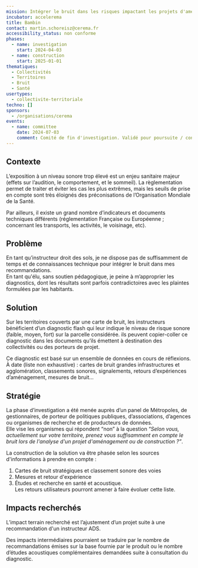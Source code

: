 ```yaml
---
mission: Intégrer le bruit dans les risques impactant les projets d'aménagement
incubator: accelerema
title: Bambin
contact: martin.schoreisz@cerema.fr
accessibility_status: non conforme
phases:
  - name: investigation
    start: 2024-04-03
  - name: construction
    start: 2025-01-01
thematiques:
  - Collectivités
  - Territoires
  - Bruit
  - Santé
usertypes:
  - collectivite-territoriale
techno: []
sponsors:
  - /organisations/cerema
events:
  - name: committee
    date: 2024-07-03
    comment: Comité de fin d'investigation. Validé pour poursuite / construction MVP
---
```

## Contexte

L’exposition à un niveau sonore trop élevé est un enjeu sanitaire majeur (effets sur l’audition, le comportement, et le sommeil). La règlementation permet de traiter et éviter les cas les plus extrêmes, mais les seuils de prise en compte sont très éloignés des préconisations de l’Organisation Mondiale de la Santé.   

Par ailleurs, il existe un grand nombre d’indicateurs et documents techniques différents (réglementation Française ou Européenne ; concernant les transports, les activités, le voisinage, etc).

## Problème

En tant qu’instructeur droit des sols, je ne dispose pas de suffisamment de temps et de connaissances technique pour intégrer le bruit dans mes recommandations.  
En tant qu'élu, sans soutien pédagogique, je peine à m’approprier les diagnostics, dont les résultats sont parfois contradictoires avec les plaintes formulées par les habitants.

## Solution

Sur les territoires couverts par une carte de bruit, les instructeurs bénéficient d’un diagnostic flash qui leur indique le niveau de risque sonore (faible, moyen, fort) sur la parcelle considérée. ils peuvent copier-coller ce diagnostic dans les documents qu’ils émettent à destination des collectivités ou des porteurs de projet.  

Ce diagnostic est basé sur un ensemble de données en cours de réflexions. À date (liste non exhaustive) : cartes de bruit grandes infrastructures et agglomération, classements sonores, signalements, retours d’expériences d’aménagement, mesures de bruit… 

## Stratégie

La phase d’investigation a été menée auprès d’un panel de Métropoles, de gestionnaires, de porteur de politiques publiques, d’associations, d’agences ou organismes de recherche et de producteurs de données.  
Elle vise les organismes qui répondent “non” à la question “*Selon vous, actuellement sur votre territoire, prenez vous suffisamment en compte le bruit lors de l'analyse d'un projet d'aménagement ou de construction ?”*.  

La construction de la solution va être phasée selon les sources d'informations à prendre en compte : 
1. Cartes de bruit stratégiques et classement sonore des voies
2. Mesures et retour d'expérience
3. Études et recherche en santé et acoustique.  
Les retours utilisateurs pourront amener à faire évoluer cette liste.

## Impacts recherchés

L’impact terrain recherché est l’ajustement d’un projet suite à une recommandation d'un instructeur ADS.

Des impacts intermédiaires pourraient se traduire par le nombre de recommandations émises sur la base fournie par le produit ou le nombre d’études acoustiques complémentaires demandées suite à consultation du diagnostic.
